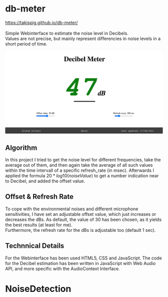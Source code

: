 # db-meter

https://takispig.github.io/db-meter/<br><br>
Simple Webinterface to estimate the noise level in Decibels.  
Values are not precise, but mainly represent differencies in noise levels in a short period of time.

![Website](/demo.png)

## Algorithm
In this project I tried to get the noise level for different frequencies, take the average out of them, and then again take the average of all such values within the time intervall of a specific refresh_rate (in msec). Afterwards I applied the formula $20*log10(noiseValue)$ to get a number indication near to Decibel, and added the offset value.  

## Offset & Refresh Rate
To cope with the environmental noises and different microphone sensitivities, I have set an adjustable offset value, which just increases or decreases the dBs. As default, the value of 30 has been chosen, as it yields the best results (at least for me).  
Furthermore, the refresh rate for the dBs is adjustable too (default 1 sec).  

## Technnical Details
For the Webinterface has been used HTML5, CSS and JavaScript. The code for the Decibel estimation has been written in JavaScript with Web Audio API, and more specific with the AudioContext Interface.
# NoiseDetection
